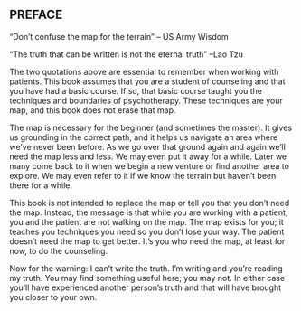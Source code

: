 ## PREFACE

“Don’t confuse the map for the terrain” – US Army Wisdom

“The truth that can be written is not the eternal truth” –Lao Tzu


The two quotations above are essential to remember when working with patients.
This book assumes that you are a student of counseling and that you have had a basic course. If so, that basic course taught you the techniques and boundaries of psychotherapy. These techniques are your map, and this book does not erase that map.

The map is necessary for the beginner (and sometimes the master). It gives us
grounding in the correct path, and it helps us navigate an area where we’ve never been before. As we go over that ground again and again we’ll need the map less and less. We may even put it away for a while. Later we many come back to it when we begin a new venture or find another area to explore. We may even refer to it if we know the terrain but haven’t been there for a while.

This book is not intended to replace the map or tell you that you don’t need the
map. Instead, the message is that while you are working with a patient, you and the patient are not walking on the map. The map exists for you; it teaches you techniques you need so you don’t lose your way. The patient doesn’t need the map to get better. It’s you who need the map, at least for now, to do the counseling.

Now for the warning: I can’t write the truth. I’m writing and you’re reading my
truth. You may find something useful here; you may not. In either case you’ll have experienced another person’s truth and that will have brought you closer to your own.
